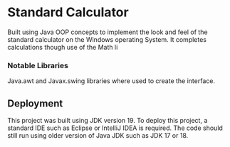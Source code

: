 # Standard Calculator
Built using Java OOP concepts to implement the look and feel of the 
standard calculator on the Windows operating System. It completes calculations
though use of the Math li


### Notable Libraries
Java.awt and Javax.swing libraries where used to create the interface. 

## Deployment
This project was built using JDK version 19. To deploy this project, a standard IDE such as Eclipse or IntelliJ IDEA 
is required. The code should still run using older version of Java JDK  such
as JDK 17 or 18.




